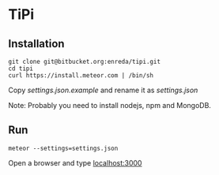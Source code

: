 # TiPi

## Installation

```
git clone git@bitbucket.org:enreda/tipi.git
cd tipi
curl https://install.meteor.com | /bin/sh
```

Copy *settings.json.example* and rename it as *settings.json*

Note: Probably you need to install nodejs, npm and MongoDB.

## Run

```
meteor --settings=settings.json
```

Open a browser and type [localhost:3000](localhost:3000)